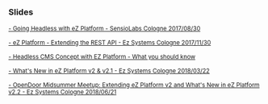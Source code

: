<div style="text-align: left;">

  <h3>Slides</h3>

  <a target="_blank" href="https://arfaram.github.io/slides/sensiolab_meetup20170830"><small>- Going Headless with eZ Platform - SensioLabs Cologne 2017/08/30</small></a>

  <a target="_blank" href="https://arfaram.github.io/slides/ezsysztems_meetup_20171130"><small>- eZ Platform - Extending the REST API - Ez Systems Cologne 2017/11/30</small></a>

  <a target="_blank" href="https://arfaram.github.io/slides/headless_rest_api"><small>- Headless CMS Concept with EZ Platform - What you should know</small></a>

<a target="_blank" href="https://arfaram.github.io/slides/ezplatform_v2"><small>- What's New in eZ Platform v2 & v2.1 - Ez Systems Cologne 2018/03/22</small></a>

<a target="_blank" href="https://arfaram.github.io/slides/ezplatform_v2.2"><small>- OpenDoor Midsummer Meetup: Extending eZ Platform v2 and What's New in eZ Platform v2.2 - Ez Systems Cologne 2018/06/21</small></a>

</div>
